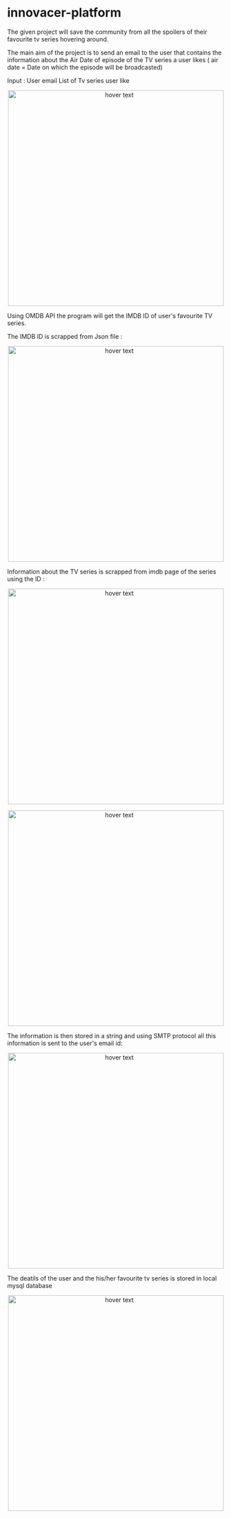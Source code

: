 # innovacer-platform

The given project will save the community from all the spoilers of their favourite tv series hovering around.

The main aim of the project is to send an email to the user that contains the information about the Air Date of episode of the TV series a user likes ( air date = Date on which the episode will be broadcasted)

Input :
  User email
  List of Tv series user like

 <p align="center">
  <img src="home/jainish/Pictures/INPUT_INNOVACER" width="500" title="hover text">
</p>
 

Using OMDB API the program will get the IMDB  ID of user's favourite TV series.

The IMDB ID is scrapped from Json file :

<p align="center">
    <img src="home/jainish/Pictures/omdb" width="500" title="hover text">
  </p>


Information about the TV series is scrapped from imdb page of the series using the ID :

<p align="center">
  <img src="home/jainish/Pictures/imdb1" width="500" title="hover text">
</p>
 
 
 <p align="center">
  <img src="home/jainish/Pictures/imdb2.png" width="500" title="hover text">
</p>
 
 

The information is then stored in a string and using SMTP protocol all this information is sent to the user's email id:

 <p align="center">
  <img src="home/jainish/Pictures/mail.png" width="500" title="hover text">
</p>



The deatils of the user and the his/her favourite tv series is stored in local mysql database 

 <p align="center">
  <img src="home/jainish/Pictures/DB.png" width="500" title="hover text">
</p>



 

